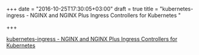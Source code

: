 +++
date = "2016-10-25T17:30:05+03:00"
draft = true
title = "kubernetes-ingress - NGINX and  NGINX Plus Ingress Controllers for Kubernetes "

+++

<p><a href="https://t.co/sjvrlL5gwz">kubernetes-ingress - NGINX and  NGINX Plus Ingress Controllers for Kubernetes </a></p>
